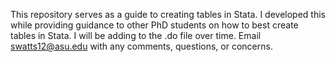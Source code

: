 This repository serves as a guide to creating tables in Stata. I developed this while providing guidance to other PhD students on how to best create tables in Stata. I will be adding to the .do file over time. Email swatts12@asu.edu with any comments, questions, or concerns. 

